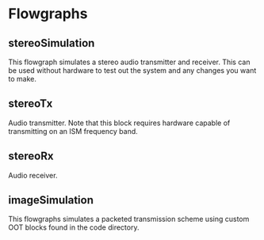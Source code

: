 # Flowgraphs
## stereoSimulation
This flowgraph simulates a stereo audio transmitter and receiver. This can be used without hardware to test out the system and any changes you want to make.

## stereoTx
Audio transmitter. Note that this block requires hardware capable of transmitting on an ISM frequency band.

## stereoRx
Audio receiver.

## imageSimulation
This flowgraphs simulates a packeted transmission scheme using custom OOT blocks found in the code directory.
